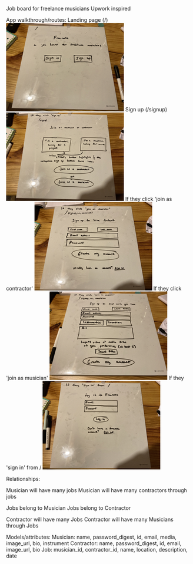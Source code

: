 Job board for freelance musicians
Upwork inspired

App walkthrough/routes:
Landing page (/)
![landing page](./images/landingpage.png)
Sign up (/signup)
![signup page](./images/signup.png)
If they click 'join as contractor'
![join as contractor](./images/join_as_contractor.png)
If they click 'join as musician'
![join as musician](./images/join_as_musician.png)
If they 'sign in' from /
![sign in](./images/signin.png)


Relationships:

Musician will have many jobs
Musician will have many contractors through jobs

Jobs belong to Musician
Jobs belong to Contractor

Contractor will have many Jobs
Contractor will have many Musicians through Jobs

Models/attributes: 
Musician: name, password_digest, id, email, media, image_url, bio, instrument
Contractor: name, password_digest, id, email, image_url, bio
Job: musician_id, contractor_id, name, location, description, date




